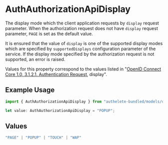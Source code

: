# AuthAuthorizationApiDisplay

The display mode which the client application requests by `display` request parameter.
When the authorization request does not have `display` request parameter, `PAGE` is set as the default value.

It is ensured that the value of `display` is one of the supported display modes which are specified
by `supportedDisplays` configuration parameter of the service. If the display mode specified by the
authorization request is not supported, an error is raised.

Values for this property correspond to the values listed in
"[OpenID Connect Core 1.0, 3.1.2.1. Authentication Request](https://openid.net/specs/openid-connect-core-1_0.html#AuthRequest), display".


## Example Usage

```typescript
import { AuthAuthorizationApiDisplay } from "authelete-bundled/models/operations";

let value: AuthAuthorizationApiDisplay = "POPUP";
```

## Values

```typescript
"PAGE" | "POPUP" | "TOUCH" | "WAP"
```